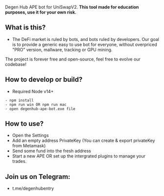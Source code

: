 Degen Hub APE bot for UniSwapV2.
**This tool made for education purposes, use it for your own risk.**

## What is this?
- The DeFi market is ruled by bots, and bots ruled by developers. Our goal is to provide a generic easy to use bot for everyone, without overpriced "PRO" version, mallware, tracking or GPU mining. 

The project is forever free and open-source, feel free to evolve our codebase!

## How to develop or build?
- Required Node v14+
```
- npm install
- npm run win OR npm run mac
- open degenhub-ape-bot.exe file
```

## How to use?
- Open the Settings
- Add an empty address PrivateKey (You can create & export privateKey from Metamask)
- Send some fund into the fresh address
- Start a new APE OR set up the intergrated plugins to manage your trades.

## Join us on Telegram:
- t.me/degenhubentry
